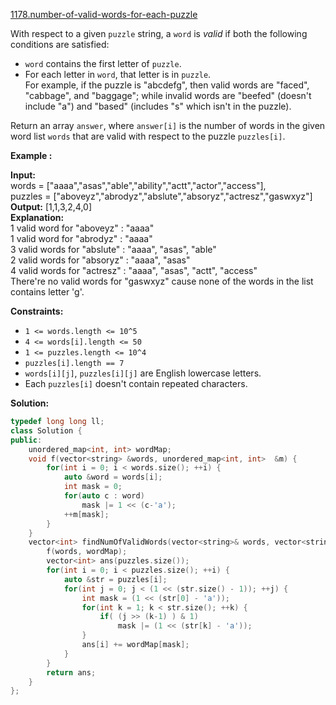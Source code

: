 [1178.number-of-valid-words-for-each-puzzle](https://leetcode.com/problems/number-of-valid-words-for-each-puzzle/)  

With respect to a given `puzzle` string, a `word` is _valid_ if both the following conditions are satisfied:

*   `word` contains the first letter of `puzzle`.
*   For each letter in `word`, that letter is in `puzzle`.  
    For example, if the puzzle is "abcdefg", then valid words are "faced", "cabbage", and "baggage"; while invalid words are "beefed" (doesn't include "a") and "based" (includes "s" which isn't in the puzzle).

Return an array `answer`, where `answer[i]` is the number of words in the given word list `words` that are valid with respect to the puzzle `puzzles[i]`.

**Example :**

  
**Input:**   
words = \["aaaa","asas","able","ability","actt","actor","access"\],   
puzzles = \["aboveyz","abrodyz","abslute","absoryz","actresz","gaswxyz"\]  
**Output:** \[1,1,3,2,4,0\]  
**Explanation:**  
1 valid word for "aboveyz" : "aaaa"   
1 valid word for "abrodyz" : "aaaa"  
3 valid words for "abslute" : "aaaa", "asas", "able"  
2 valid words for "absoryz" : "aaaa", "asas"  
4 valid words for "actresz" : "aaaa", "asas", "actt", "access"  
There're no valid words for "gaswxyz" cause none of the words in the list contains letter 'g'.  

**Constraints:**

*   `1 <= words.length <= 10^5`
*   `4 <= words[i].length <= 50`
*   `1 <= puzzles.length <= 10^4`
*   `puzzles[i].length == 7`
*   `words[i][j]`, `puzzles[i][j]` are English lowercase letters.
*   Each `puzzles[i]` doesn't contain repeated characters.  



**Solution:**  

```cpp
typedef long long ll;
class Solution {
public:
    unordered_map<int, int> wordMap;
    void f(vector<string> &words, unordered_map<int, int>  &m) {
        for(int i = 0; i < words.size(); ++i) {
            auto &word = words[i];
            int mask = 0;
            for(auto c : word)
                mask |= 1 << (c-'a');
            ++m[mask];
        }
    }
    vector<int> findNumOfValidWords(vector<string>& words, vector<string>& puzzles) {
        f(words, wordMap);
        vector<int> ans(puzzles.size());
        for(int i = 0; i < puzzles.size(); ++i) {
            auto &str = puzzles[i];
            for(int j = 0; j < (1 << (str.size() - 1)); ++j) {
                int mask = (1 << (str[0] - 'a'));
                for(int k = 1; k < str.size(); ++k) {
                    if( (j >> (k-1) ) & 1)
                        mask |= (1 << (str[k] - 'a'));
                }
                ans[i] += wordMap[mask];
            }
        }
        return ans;
    }
};
```
      